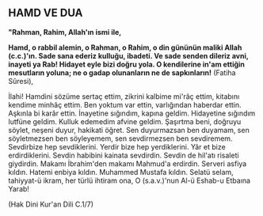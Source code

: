 ## HAMD VE DUA

**"Rahman, Rahim, Allah'ın ismi ile,**

**Hamd, o rabbil alemin, o Rahman, o Rahim, o din gü­nünün maliki Allah (c.c.)'ın. Sade sana ederiz kulluğu, ibadeti. Ve sade senden dileriz avni, inayeti ya Rab! Hi­dayet eyle bizi doğru yola. O kendilerine in'am ettiğin mesutların yoluna; ne o gadap olunanların ne de sap­kınların!** (Fatiha Sûresi),

İlahi! Hamdini sözüme sertaç ettim, zikrini kalbime mi'râç ettim, kitabını kendime minhâç ettim. Ben yoktum var ettin, varlığından haberdar ettin. Aşkınla bi karâr et­tin. İnayetine sığındım, kapına geldim. Hidayetine sığın­dım lutfüne geldim. Kulluk edemedim afvine geldim. Şa­şırtma beni, doğruyu söylet, neşeni duyur, hakikati öğret. Sen duyurmazsan ben duyamam, sen söyletmezsen ben söyleyemem, sen sevdirmezsen ben sevdiremem. Sevdirbize hep sevdiklerini. Yerdir bize hep yerdiklerini. Yâr et bize erdirdiklerini. Sevdin habibini kainata sevdirdin. Sevdin de hil'atı risaleti giydirdin. Makamı İbrahim'den makamı Mahmud'a erdirdin. Serveri asfiya kıldın. Hatemi enbiya kıldın. Muhammed Mustafa kıldın. Selatü selam, tahiyyat-ü ikram, her türlü ihtiram ona, O (s.a.v.)'nun Al-ü Eshab-u Etbaına Yarab!

(Hak Dini Kur'an Dili C.1/7)
